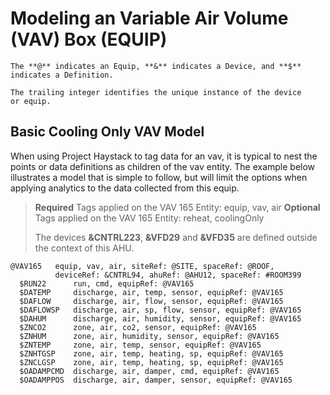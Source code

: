 # Modeling an Variable Air Volume (VAV) Box (EQUIP)

    The **@** indicates an Equip, **&** indicates a Device, and **$** 
    indicates a Definition.
    
    The trailing integer identifies the unique instance of the device 
    or equip.

## Basic Cooling Only VAV Model

When using Project Haystack to tag data for an vav, it is typical to nest the points or data definitions as children of the vav entity. The example below illustrates a model that is simple to follow, but will limit the options when applying analytics to the data collected from this equip.

> **Required** Tags applied on the VAV 165 Entity: equip, vav, air
> **Optional** Tags applied on the VAV 165 Entity: reheat, coolingOnly
>
> The devices **&CNTRL223**, **&VFD29** and **&VFD35** are defined outside the context of this AHU.

    @VAV165   equip, vav, air, siteRef: @SITE, spaceRef: @ROOF, 
              deviceRef: &CNTRL94, ahuRef: @AHU12, spaceRef: #ROOM399
      $RUN22      run, cmd, equipRef: @VAV165
      $DATEMP     discharge, air, temp, sensor, equipRef: @VAV165
      $DAFLOW     discharge, air, flow, sensor, equipRef: @VAV165
      $DAFLOWSP   discharge, air, sp, flow, sensor, equipRef: @VAV165
      $DAHUM      discharge, air, humidity, sensor, equipRef: @VAV165
      $ZNCO2      zone, air, co2, sensor, equipRef: @VAV165
      $ZNHUM      zone, air, humidity, sensor, equipRef: @VAV165
      $ZNTEMP     zone, air, temp, sensor, equipRef: @VAV165
      $ZNHTGSP    zone, air, temp, heating, sp, equipRef: @VAV165
      $ZNCLGSP    zone, air, temp, heating, sp, equipRef: @VAV165
      $OADAMPCMD  discharge, air, damper, cmd, equipRef: @VAV165
      $OADAMPPOS  discharge, air, damper, sensor, equipRef: @VAV165